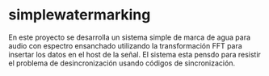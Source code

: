 # simplewatermarking
En este proyecto se desarrolla un sistema simple de marca de agua para audio con espectro ensanchado utilizando la transformación FFT para insertar los datos en el host de la señal. El sistema esta pensdo para resistir  el problema de desincronización  usando códigos de sincronización.
